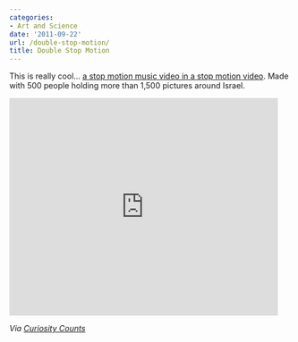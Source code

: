 ```yaml
---
categories:
- Art and Science
date: '2011-09-22'
url: /double-stop-motion/
title: Double Stop Motion
---
```


This is really cool... <a href="https://www.youtube.com/watch?v=9eqSZSO_sSE">a stop motion music video in a stop motion video</a>. Made with 500 people holding more than 1,500 pictures around Israel.

<iframe class="alignc" width="480" height="390" src="https://www.youtube.com/embed/9eqSZSO_sSE" frameborder="0" allowfullscreen></iframe>

<em>Via <a href="http://curiositycounts.com/post/9529086939/yep-its-a-stop-motion-inside-a-stop-motion-500">Curiosity Counts</a></em>